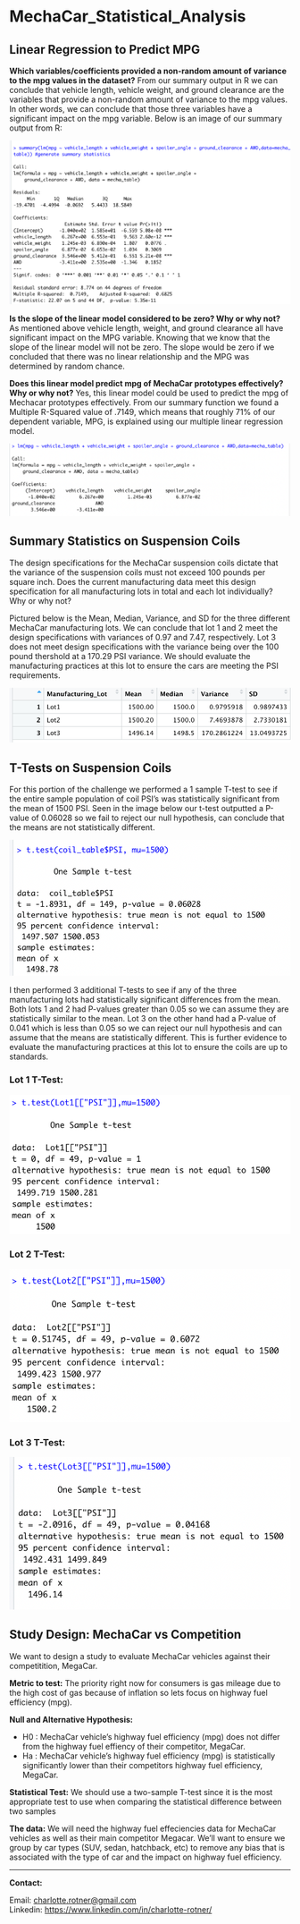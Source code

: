 # MechaCar_Statistical_Analysis

## Linear Regression to Predict MPG

**Which variables/coefficients provided a non-random amount of variance to the mpg values in the dataset?**
From our summary output in R we can conclude that vehicle length, vehicle weight, and ground clearance are the variables that provide a non-random amount of variance to the mpg values. In other words, we can conclude that those three variables have a significant impact on the mpg variable. Below is an image of our summary output from R: 

![image description or alt text](https://raw.githubusercontent.com/charlotterotner/MechaCar_Statistical_Analysis/main/Deliverable%201%20images/summary_mechacar.png)

**Is the slope of the linear model considered to be zero? Why or why not?**
As mentioned above vehicle length, weight, and ground clearance all have significant impact on the MPG variable. Knowing that we know that the slope of the linear model will not be zero. The slope would be zero if we concluded that there was no linear relationship and the MPG was determined by random chance. 

**Does this linear model predict mpg of MechaCar prototypes effectively? Why or why not?**
Yes, this linear model could be used to predict the mpg of Mechacar prototypes effectively. From our summary function we found a Multiple R-Squared value of .7149, which means that roughly 71% of our dependent variable, MPG, is explained using our multiple linear regression model.

![image description or alt text](https://raw.githubusercontent.com/charlotterotner/MechaCar_Statistical_Analysis/main/Deliverable%201%20images/lm_mechacar.png)


## Summary Statistics on Suspension Coils

The design specifications for the MechaCar suspension coils dictate that the variance of the suspension coils must not exceed 100 pounds per square inch. Does the current manufacturing data meet this design specification for all manufacturing lots in total and each lot individually? Why or why not?

Pictured below is the Mean, Median, Variance, and SD for the three different MechaCar manufacturing lots. We can conclude that lot 1 and 2 meet the design specifications with variances of 0.97 and 7.47, respectively. Lot 3 does not meet design specifications with the variance being over the 100 pound thershold at a 170.29 PSI variance. We should evaluate the manufacturing practices at this lot to ensure the cars are meeting the PSI requirements.

![image description or alt text](https://raw.githubusercontent.com/charlotterotner/MechaCar_Statistical_Analysis/main/Deliverable%202%20images/Lot_summary.png)

## T-Tests on Suspension Coils
For this portion of the challenge we performed a 1 sample T-test to see if the entire sample population of coil PSI’s was statistically significant from the mean of 1500 PSI. Seen in the image below our t-test outputted a P-value of 0.06028 so we fail to reject our null hypothesis, can conclude that the means are not statistically different. 

![image description or alt text](https://raw.githubusercontent.com/charlotterotner/MechaCar_Statistical_Analysis/main/Deliverable%203%20images/Ttest.png)


I then performed 3 additional T-tests to see if any of the three manufacturing lots had statistically significant differences from the mean. Both lots 1 and 2 had P-values greater than 0.05 so we can assume they are statistically similar to the mean. Lot 3 on the other hand had a P-value of 0.041 which is less than 0.05 so we can reject our null hypothesis and can assume that the means are statistically different. This is further evidence to evaluate the manufacturing practices at this lot to ensure the coils are up to standards.

### **Lot 1 T-Test:**

![image description or alt text](https://raw.githubusercontent.com/charlotterotner/MechaCar_Statistical_Analysis/main/Deliverable%203%20images/Ttest_Lot1.png)

### **Lot 2 T-Test:**

![image description or alt text](https://raw.githubusercontent.com/charlotterotner/MechaCar_Statistical_Analysis/main/Deliverable%203%20images/Ttest_Lot2.png)

### **Lot 3 T-Test:**

![image description or alt text](https://raw.githubusercontent.com/charlotterotner/MechaCar_Statistical_Analysis/main/Deliverable%203%20images/Ttest_Lot3.png)

## Study Design: MechaCar vs Competition
We want to design a study to evaluate MechaCar vehicles against their competitition, MegaCar. 

**Metric to test:**
The priority right now for consumers is gas mileage due to the high cost of gas because of inflation so lets focus on highway fuel efficiency (mpg).

**Null and Alternative Hypothesis:**

- H0 : MechaCar vehicle’s highway fuel efficiency (mpg) does not differ from the highway fuel effiency of their competitor, MegaCar.
- Ha : MechaCar vehicle’s highway fuel efficiency (mpg) is statistically significantly lower than their competitors highway fuel efficiency, MegaCar.

**Statistical Test:**
We should use a two-sample T-test since it is the most appropriate test to use when comparing the statistical difference between two samples 

**The data:**
We will need the highway fuel effeciencies data for MechaCar vehicles as well as their main competitor Megacar. We’ll want to ensure we group by car types (SUV, sedan, hatchback, etc) to remove any bias that is associated with the type of car and the impact on highway fuel efficiency. 

---

**Contact:**

Email: charlotte.rotner@gmail.com  
Linkedin: https://www.linkedin.com/in/charlotte-rotner/
